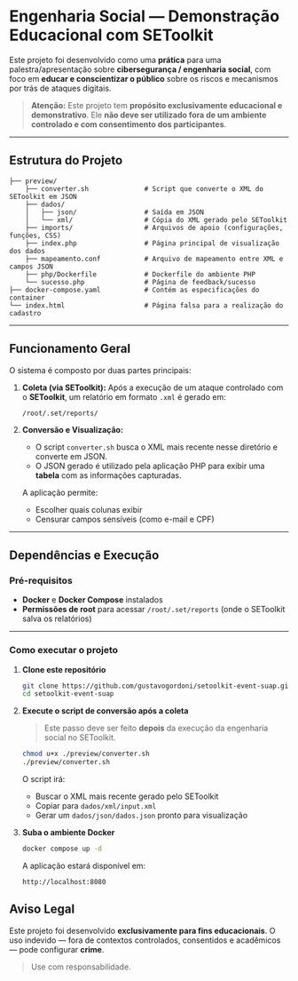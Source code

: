 # Engenharia Social — Demonstração Educacional com SEToolkit

Este projeto foi desenvolvido como uma **prática** para uma palestra/apresentação sobre **cibersegurança / engenharia social**, com foco em **educar e conscientizar o público** sobre os riscos e mecanismos por trás de ataques digitais.
> **Atenção:**
> Este projeto tem **propósito exclusivamente educacional e demonstrativo**.
> Ele **não deve ser utilizado fora de um ambiente controlado e com consentimento dos participantes**.

---

## Estrutura do Projeto

```
├── preview/
    ├── converter.sh              # Script que converte o XML do SEToolkit em JSON
    ├── dados/
    │   ├── json/                 # Saída em JSON
    │   └── xml/                  # Cópia do XML gerado pelo SEToolkit
    ├── imports/                  # Arquivos de apoio (configurações, funções, CSS)
    ├── index.php                 # Página principal de visualização dos dados
    ├── mapeamento.conf           # Arquivo de mapeamento entre XML e campos JSON
    ├── php/Dockerfile            # Dockerfile do ambiente PHP
    └── sucesso.php               # Página de feedback/sucesso
├── docker-compose.yaml           # Contém as especificações do container
└── index.html                    # Página falsa para a realização do cadastro

```

---

## Funcionamento Geral

O sistema é composto por duas partes principais:

1. **Coleta (via SEToolkit):**
   Após a execução de um ataque controlado com o **SEToolkit**, um relatório em formato `.xml` é gerado em:

   ```
   /root/.set/reports/
   ```

2. **Conversão e Visualização:**

   * O script `converter.sh` busca o XML mais recente nesse diretório e converte em JSON.
   * O JSON gerado é utilizado pela aplicação PHP para exibir uma **tabela** com as informações capturadas.

   A aplicação permite:

   * Escolher quais colunas exibir
   * Censurar campos sensíveis (como e-mail e CPF)

---

## Dependências e Execução

### Pré-requisitos

* **Docker** e **Docker Compose** instalados
* **Permissões de root** para acessar `/root/.set/reports` (onde o SEToolkit salva os relatórios)

---

### Como executar o projeto

1. **Clone este repositório**

   ```bash
   git clone https://github.com/gustavogordoni/setoolkit-event-suap.git
   cd setoolkit-event-suap
   ```

2. **Execute o script de conversão após a coleta**

   > Este passo deve ser feito **depois** da execução da engenharia social no SEToolkit.

   ```bash
   chmod u+x ./preview/converter.sh
   ./preview/converter.sh
   ```

   O script irá:

   * Buscar o XML mais recente gerado pelo SEToolkit
   * Copiar para `dados/xml/input.xml`
   * Gerar um `dados/json/dados.json` pronto para visualização

3. **Suba o ambiente Docker**

   ```bash
   docker compose up -d
   ```

   A aplicação estará disponível em:

   ```
   http://localhost:8080
   ```

## Aviso Legal

Este projeto foi desenvolvido **exclusivamente para fins educacionais**.
O uso indevido — fora de contextos controlados, consentidos e acadêmicos — pode configurar **crime**.

> Use com responsabilidade.

